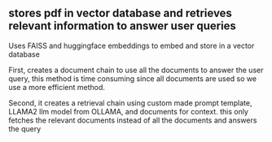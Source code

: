 ## stores pdf in vector database and retrieves relevant information to answer user queries 

Uses FAISS and huggingface embeddings to embed and store in a vector database

First, creates a document chain to use all the documents to answer the user query, this method is time consuming since all documents are used so we use a more efficient method. 

Second, it creates a retrieval chain using custom made prompt template, LLAMA2 llm model from OLLAMA, and documents for context. this only fetches the relevant documents instead of all the documents and answers the query

